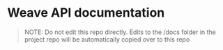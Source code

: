 # Weave API documentation

> NOTE: Do not edit this repo directly.  Edits to the /docs folder in the project repo will be automatically copied over to this repo